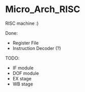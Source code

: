 # Micro_Arch_RISC
RISC machine :)

Done:
* Register File
* Instruction Decoder (?)

TODO: 
* IF module
* DOF module
* EX stage
* WB stage
